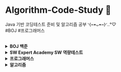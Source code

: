 # Algorithm-Code-Study 📄 <br>
Java 기반 코딩테스트 준비 및 알고리즘 공부 ◝(⑅•ᴗ•⑅)◜..°♡ <br>
#BOJ #프로그래머스 <br><br>

<details markdown="1">
<summary><strong> BOJ 백준 </strong></summary>
단계별로 풀어보기 https://www.acmicpc.net/step <br>
삼성 SW 역량 테스트 기출 문제 https://www.acmicpc.net/workbook/view/1152 <br>
</details>

<details markdown="1">
<summary><strong> SW Expert Academy SW 역량테스트 </strong></summary>
모의 SW 역량테스트 https://swexpertacademy.com/main/main.do <br>
</details>

<details markdown="1">
<summary><strong> 프로그래머스 </strong></summary>
코딩테스트 고득점 Kit https://programmers.co.kr/learn/challenges <br>
</details>

<details markdown="1">
<summary><strong> 알고리즘 </strong></summary>
<br>
<details markdown="1">
<summary>브루트 포스</summary>
16968번 - 차량 번호판 1<br>
16917번 - 양념 반 후라이드 반<br>
16922번 - 로마 숫자 만들기<br>
16924번 - 십자가 찾기<br>
16936번 - 나3곱2<br>
16937번 - 두 스티커<br>
16938번 - 캠프 준비<br>
16943번 - 숫자 재배치<br>
16637번 - 괄호 추가하기<br>
15683번 - 감시<br>
17088번 - 등차수열 변환<br>
15686번 - 치킨 배달<br>
2210번  - 숫자판 점프<br>
2422번  - 한윤정이 이탈리아에 가서 아이스크림을 사먹는데<br>
17089번 - 세 친구<br>
17406번 - 배열 돌리기 4<br>
17135번 - 캐슬 디펜스<br>
17281번 - ⚾<br>
17779번 - 게리맨더링 2<br>
17070번 - 파이프 옮기기 1<br>
17069번 - 파이프 옮기기 2<br>
16638번 - 괄호 추가하기 2<br>
17085번 - 십자가 2개 놓기<br>
17825번 - 주사위 윷놀이<br>
16987번 - 계란으로 계란치기<br>
16988번 - Baaaaaaaaaduk2 (Easy)<br>
15684번 - 사다리 조작<br>
16945번 - 매직 스퀘어로 변경하기<br>
16953번 - A → B<br>
17136번 - 색종이 붙이기<br>
17471번 - 게리맨더링<br>
16985번 - Maaaaaaaaaze<br>
17090번 - 미로 탈출하기<br>
12931번 - 두 배 더하기<br>
16958번 - 텔레포트<br>
12908번 - 텔레포트 3<br>
16957번 - 체스판 위의 공<br>
16971번 - 배열 B의 값<br>
17472번 - 다리 만들기 2<br>
14056번 - K번째 좋은 문자열<br>
</details>

<details markdown="1">
<summary>그래프 알고리즘</summary>
2252번 - 줄 세우기<br>
2056번 - 작업<br>
14263번 - 카드 놓기<br>
</details>

<details markdown="1">
<summary>BFS 알고리즘</summary>
8111번 - 0과 1<br>
17071번 - 숨바꼭질 5<br>
16973번 - 직사각형 탈출<br>
1175번 - 배달<br>
16959번 - 체스판 여행 1<br>
16952번 - 체스판 여행 2<br>
12851번 - 숨바꼭질 2<br>
9328번 - 열쇠<br>
16920번 - 확장 게임<br>
15653번 - 구슬 탈출 4<br>
15558번 - 점프 게임<br>
1385번 - 벌집<br>
</details>

<details markdown="1">
<summary>다이나믹 프로그래밍</summary>
1695번 - 팰린드롬 만들기<br>
11049번 - 행렬 곱셈 순서<br>
12969번 - ABC<br>
14238번 - 출근 기록<br>
12026번 - BOJ 거리<br>
12996번 - Acka<br>
2281번 - 데스노트<br>
3012번 - 올바른 괄호 문자열<br>
2616번 - 소형기관차<br>
1413번 - 박스 안의 열쇠<br>
10564번 - 팔굽혀펴기<br>
1970번 - 건배<br>
2163번 - 초콜릿 자르기<br>
12872번 - 플레이리스트<br>
</details>

<details markdown="1">
<summary>시뮬레이션과 구현</summary>
1913번 - 달팽이<br>
1952번 - 달팽이2<br>
1959번 - 달팽이3<br>
4577번 - 소코반<br>
2064번 - IP 주소<br>
3107번 - IPv6<br>
2571번 - 색종이 - 3<br>
1089번 - 스타트링크 타워<br>
20056번 - 마법사 상어와 파이어볼<br>
20057번 - 마법사 상어와 토네이도<br>
20058번 - 마법사 상어와 파이어스톰<br>
5373번 - 큐빙<br>
</details>

</details>
